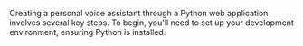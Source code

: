 Creating a personal voice assistant through a Python web application involves several key steps. To begin, you'll need to set up your development environment, ensuring Python is installed. 
